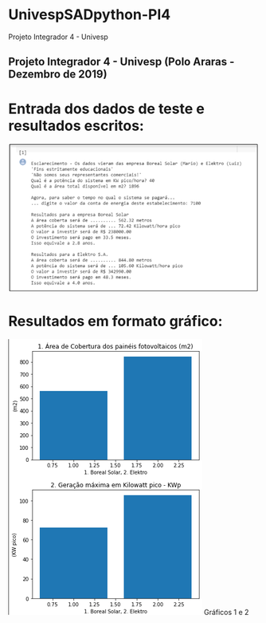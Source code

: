 # UnivespSADpython-PI4
Projeto Integrador 4 - Univesp
## Projeto Integrador 4 - Univesp (Polo Araras - Dezembro de 2019)

# Entrada dos dados de teste e resultados escritos:

![Tela1](https://github.com/geosidnei/UnivespSADpython-PI4/blob/master/Tela1.png)

# Resultados em formato gráfico:

![graficos1e2](https://github.com/geosidnei/UnivespSADpython-PI4/blob/master/graficos1e2.png)
Gráficos 1 e 2

